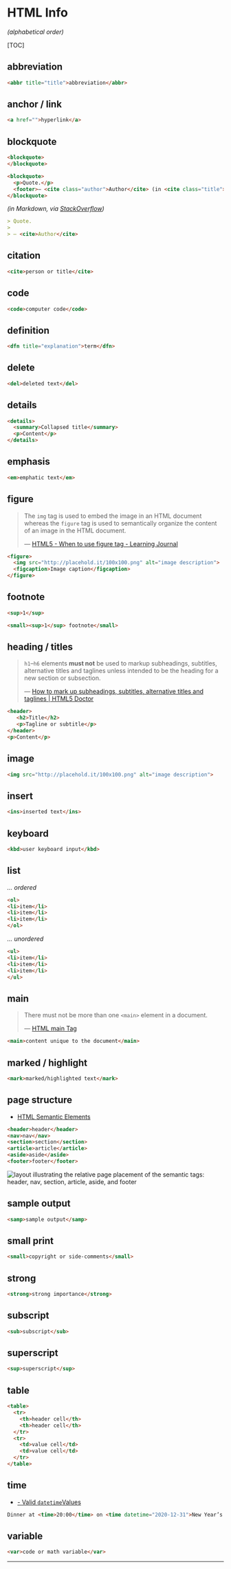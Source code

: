 # HTML Info

*(alphabetical order)*

[TOC]

## abbreviation

```html
<abbr title="title">abbreviation</abbr>
```



## anchor / link

```html
<a href="">hyperlink</a>
```



## blockquote

```html
<blockquote>
</blockquote>
```

```html
<blockquote>
  <p>Quote.</p>
  <footer>— <cite class="author">Author</cite> (in <cite class="title">Source</cite>)</footer>
</blockquote>
```

*(in Markdown, via [StackOverflow](https://stackoverflow.com/a/2002150))*

```markdown
> Quote.
>
> — <cite>Author</cite>
```



## citation

```html
<cite>person or title</cite>
```



## code

```html
<code>computer code</code>
```



## definition

```html
<dfn title="explanation">term</dfn>
```



## delete

```html
<del>deleted text</del>
```



## details

```html
<details>
  <summary>Collapsed title</summary>
  <p>Content</p>
</details>
```



## emphasis

```html
<em>emphatic text</em>
```



## figure

> The `img` tag is used to embed the image in an HTML document whereas the `figure` tag is used to semantically organize the content of an image in the HTML document.
>
> — [HTML5 - When to use figure tag - Learning Journal](https://www.learningjournal.guru/article/html5/html5-when-to-use-figure-tag/)

```html
<figure>
  <img src="http://placehold.it/100x100.png" alt="image description">
  <figcaption>Image caption</figcaption>
</figure>
```



## footnote

```html
<sup>1</sup>
```

```html
<small><sup>1</sup> footnote</small>
```



## heading / titles

> `h1`–`h6` elements **must not** be used to markup subheadings, subtitles, alternative titles and taglines unless intended to be the heading for a new section or subsection.
>
> — [How to mark up subheadings, subtitles, alternative titles and taglines | HTML5 Doctor](http://html5doctor.com/howto-subheadings/)

```html
<header>
   <h2>Title</h2>
   <p>Tagline or subtitle</p>
</header>
<p>Content</p>
```



## image

```html
<img src="http://placehold.it/100x100.png" alt="image description">
```



## insert

```html
<ins>inserted text</ins>
```



## keyboard

```html
<kbd>user keyboard input</kbd>
```



## list

*… ordered*

```html
<ol>
<li>item</li>
<li>item</li>
<li>item</li>
</ol>
```

*… unordered*

```html
<ul>
<li>item</li>
<li>item</li>
<li>item</li>
</ul>
```



## main

> There must not be more than one `<main>` element in a document.
>
> — [HTML main Tag](https://www.w3schools.com/tags/tag_main.asp)

```html
<main>content unique to the document</main>
```



## marked / highlight

```html
<mark>marked/highlighted text</mark>
```



## page structure

*  [HTML Semantic Elements](https://www.w3schools.com/html/html5_semantic_elements.asp)

```html
<header>header</header>
<nav>nav</nav>
<section>section</section>
<article>article</article>
<aside>aside</aside>
<footer>footer</footer>
```

![layout illustrating the relative page placement of the semantic tags: header, nav, section, article, aside, and footer](semantic-elements.gif)



## sample output

```html
<samp>sample output</samp>
```



## small print

```html
<small>copyright or side-comments</small>
```



## strong

```html
<strong>strong importance</strong>
```



## subscript

```html
<sub>subscript</sub>
```



## superscript

```html
<sup>superscript</sup>
```



## table

```html
<table>
  <tr>
    <th>header cell</th>
    <th>header cell</th>
  </tr>
  <tr>
    <td>value cell</td>
    <td>value cell</td>
  </tr>
</table>
```



## time

*  [<time> - Valid `datetime`Values](https://developer.mozilla.org/en-US/docs/Web/HTML/Element/time#Valid_datetime_Values)

```html
Dinner at <time>20:00</time> on <time datetime="2020-12-31">New Year’s eve</tim>
```



## variable

```html
<var>code or math variable</var>
```



---


